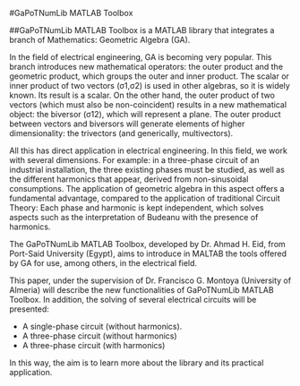 
#GaPoTNumLib MATLAB Toolbox

##GaPoTNumLib MATLAB Toolbox is a MATLAB library that integrates a branch of Mathematics: Geometric Algebra (GA).

In the field of electrical engineering, GA is becoming very popular. This branch introduces new mathematical operators: the outer product and the geometric product, which groups the outer and inner product. The scalar or inner product of two vectors (σ1,σ2) is used in other algebras, so it is widely known. Its result is a scalar. On the other hand, the outer product of two vectors (which must also be non-coincident) results in a new mathematical object: the biversor (σ12), which will represent a plane. The outer product between vectors and biversors will generate elements of higher dimensionality: the trivectors (and generically, multivectors).

All this has direct application in electrical engineering. In this field, we work with several dimensions. For example: in a three-phase circuit of an industrial installation, the three existing phases must be studied, as well as the different harmonics that appear, derived from non-sinusoidal consumptions. The application of geometric algebra in this aspect offers a fundamental advantage, compared to the application of traditional Circuit Theory: Each phase and harmonic is kept independent, which solves aspects such as the interpretation of Budeanu with the presence of harmonics.

The GaPoTNumLib MATLAB Toolbox, developed by Dr. Ahmad H. Eid, from Port-Said University (Egypt), aims to introduce in MALTAB the tools offered by GA for use, among others, in the electrical field.

This paper, under the supervision of Dr. Francisco G. Montoya (University of Almeria) will describe the new functionalities of GaPoTNumLib MATLAB Toolbox. In addition, the solving of several electrical circuits will be presented:

* A single-phase circuit (without harmonics).
* A three-phase circuit (without harmonics)
* A three-phase circuit (with harmonics)

In this way, the aim is to learn more about the library and its practical application.
